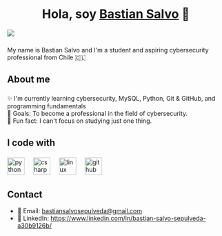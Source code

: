 <div align="center">
<h1 align="center">Hola, soy <a href="https://aristi.dev">Bastian Salvo</a> 👋</h1>
</div>
<img src="https://imgur.com/08GCqCy">

###

<p align="left">My name is Bastian Salvo and I'm a student and aspiring cybersecurity professional from Chile 🇨🇱</p>

###

<h2 align="left">About me</h2>

###

<p align="left">✨ I'm currently learning cybersecurity, MySQL, Python, Git & GitHub, and programming fundamentals<br>🎯 Goals: To become a professional in the field of cybersecurity.<br>🎲 Fun fact: I can't focus on studying just one thing.</p>

###

<h2 align="left">I code with</h2>

###

<div align="left">
  <img src="https://cdn.jsdelivr.net/gh/devicons/devicon/icons/python/python-original.svg" height="40" alt="python logo" />
  <img width="12" />
  <img src="https://cdn.jsdelivr.net/gh/devicons/devicon/icons/csharp/csharp-original.svg" height="40" alt="csharp logo" />
  <img width="12" />
  <img src="https://cdn.jsdelivr.net/gh/devicons/devicon/icons/linux/linux-original.svg" height="40" alt="linux logo" />
  <img width="12" />
  <img src="https://cdn.jsdelivr.net/gh/devicons/devicon/icons/github/github-original.svg" height="40" alt="github logo" />
</div>

###

<h2 align="left">Contact</h2>

- 📧 Email: bastiansalvosepulveda@gmail.com  
- 💼 LinkedIn: https://www.linkedin.com/in/bastian-salvo-sepulveda-a30b9126b/
